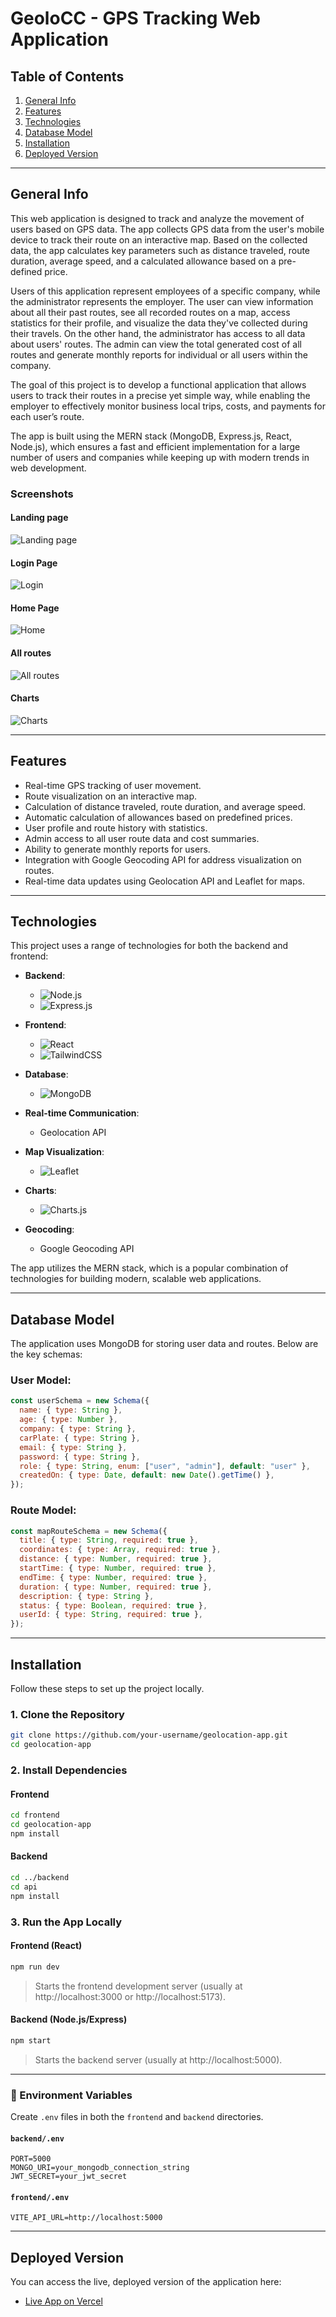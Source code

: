 # GeoloCC - GPS Tracking Web Application

## Table of Contents
1. [General Info](#general-info)
2. [Features](#features)
3. [Technologies](#technologies)
4. [Database Model](#database-model)
5. [Installation](#installation)
6. [Deployed Version](#deployed-version)

---

## General Info
This web application is designed to track and analyze the movement of users based on GPS data. The app collects GPS data from the user's mobile device to track their route on an interactive map. Based on the collected data, the app calculates key parameters such as distance traveled, route duration, average speed, and a calculated allowance based on a pre-defined price.

Users of this application represent employees of a specific company, while the administrator represents the employer. The user can view information about all their past routes, see all recorded routes on a map, access statistics for their profile, and visualize the data they've collected during their travels. On the other hand, the administrator has access to all data about users' routes. The admin can view the total generated cost of all routes and generate monthly reports for individual or all users within the company.

The goal of this project is to develop a functional application that allows users to track their routes in a precise yet simple way, while enabling the employer to effectively monitor business local trips, costs, and payments for each user’s route.

The app is built using the MERN stack (MongoDB, Express.js, React, Node.js), which ensures a fast and efficient implementation for a large number of users and companies while keeping up with modern trends in web development.

###  Screenshots

####  Landing page
![Landing page](./screenshots/landingpage.png)

####  Login Page
![Login](./screenshots/login.png)

#### Home Page
![Home](./screenshots/homepage.png)

####  All routes 
![All routes](./screenshots/allroutes.png)

####  Charts 
![Charts](./screenshots/charts.png)


---

## Features
- Real-time GPS tracking of user movement.
- Route visualization on an interactive map.
- Calculation of distance traveled, route duration, and average speed.
- Automatic calculation of allowances based on predefined prices.
- User profile and route history with statistics.
- Admin access to all user route data and cost summaries.
- Ability to generate monthly reports for users.
- Integration with Google Geocoding API for address visualization on routes.
- Real-time data updates using Geolocation API and Leaflet for maps.
  
---

## Technologies
This project uses a range of technologies for both the backend and frontend:

- **Backend**: 
  - ![Node.js](https://img.shields.io/badge/Node.js-339933?style=flat&logo=node.js&logoColor=white)  
  - ![Express.js](https://img.shields.io/badge/Express.js-000000?style=flat&logo=express&logoColor=white)

- **Frontend**: 
  - ![React](https://img.shields.io/badge/React-61DAFB?style=flat&logo=react&logoColor=black)
  - ![TailwindCSS](https://img.shields.io/badge/TailwindCSS-38BDF8?style=flat&logo=tailwind-css&logoColor=white)  

- **Database**: 
  - ![MongoDB](https://img.shields.io/badge/MongoDB-47A248?style=flat&logo=mongodb&logoColor=white)

- **Real-time Communication**: 
  - Geolocation API

- **Map Visualization**: 
  - ![Leaflet](https://img.shields.io/badge/Leaflet-3c3c3c?style=flat&logo=leaflet&logoColor=white)

- **Charts**: 
  - ![Charts.js](https://img.shields.io/badge/Charts.js-F7A400?style=flat&logo=chart.js&logoColor=white)

- **Geocoding**: 
  - Google Geocoding API


The app utilizes the MERN stack, which is a popular combination of technologies for building modern, scalable web applications.

---

## Database Model
The application uses MongoDB for storing user data and routes. Below are the key schemas:

### User Model:
```javascript
const userSchema = new Schema({
  name: { type: String },
  age: { type: Number },
  company: { type: String },
  carPlate: { type: String },
  email: { type: String },
  password: { type: String },
  role: { type: String, enum: ["user", "admin"], default: "user" },
  createdOn: { type: Date, default: new Date().getTime() },
});
```

### Route Model:
```javascript
const mapRouteSchema = new Schema({
  title: { type: String, required: true },
  coordinates: { type: Array, required: true },
  distance: { type: Number, required: true },
  startTime: { type: Number, required: true },
  endTime: { type: Number, required: true },
  duration: { type: Number, required: true },
  description: { type: String },
  status: { type: Boolean, required: true },
  userId: { type: String, required: true },
});
```
---

## Installation
Follow these steps to set up the project locally.

### 1. Clone the Repository

```bash
git clone https://github.com/your-username/geolocation-app.git
cd geolocation-app
```

### 2. Install Dependencies

#### Frontend

```bash
cd frontend
cd geolocation-app
npm install
```

#### Backend

```bash
cd ../backend
cd api
npm install
```

### 3. Run the App Locally

#### Frontend (React)

```bash
npm run dev
```

> Starts the frontend development server (usually at http://localhost:3000 or http://localhost:5173).

#### Backend (Node.js/Express)

```bash
npm start
```

> Starts the backend server (usually at http://localhost:5000).

---

### 🧪 Environment Variables

Create `.env` files in both the `frontend` and `backend` directories.

#### `backend/.env`

```env
PORT=5000
MONGO_URI=your_mongodb_connection_string
JWT_SECRET=your_jwt_secret
```

#### `frontend/.env`

```env
VITE_API_URL=http://localhost:5000
```

---


## Deployed Version

You can access the live, deployed version of the application here:

- [Live App on Vercel](https://geolocation-app-swart.vercel.app/)
